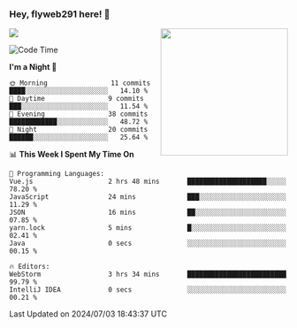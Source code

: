 ### Hey, flyweb291 here! 👋

![](https://metrics.lecoq.io/cherry291?template=classic&config.timezone=Asia%2FShanghai)
<img align='right' src="https://media.giphy.com/media/M9gbBd9nbDrOTu1Mqx/giphy.gif" width="230">
<!-- ![](https://github-readme-stats-ouuan.vercel.app/api?username=flyweb291&theme=dark&show_icons=true) -->

<!--START_SECTION:waka-->
![Code Time](http://img.shields.io/badge/Code%20Time-219%20hrs%2045%20mins-blue)

**I'm a Night 🦉** 

```text
🌞 Morning                11 commits          ████░░░░░░░░░░░░░░░░░░░░░   14.10 % 
🌆 Daytime                9 commits           ███░░░░░░░░░░░░░░░░░░░░░░   11.54 % 
🌃 Evening                38 commits          ████████████░░░░░░░░░░░░░   48.72 % 
🌙 Night                  20 commits          ██████░░░░░░░░░░░░░░░░░░░   25.64 % 
```


📊 **This Week I Spent My Time On** 

```text
💬 Programming Languages: 
Vue.js                   2 hrs 48 mins       ████████████████████░░░░░   78.20 % 
JavaScript               24 mins             ███░░░░░░░░░░░░░░░░░░░░░░   11.29 % 
JSON                     16 mins             ██░░░░░░░░░░░░░░░░░░░░░░░   07.85 % 
yarn.lock                5 mins              █░░░░░░░░░░░░░░░░░░░░░░░░   02.41 % 
Java                     0 secs              ░░░░░░░░░░░░░░░░░░░░░░░░░   00.15 % 

🔥 Editors: 
WebStorm                 3 hrs 34 mins       █████████████████████████   99.79 % 
IntelliJ IDEA            0 secs              ░░░░░░░░░░░░░░░░░░░░░░░░░   00.21 % 
```


 Last Updated on 2024/07/03 18:43:37 UTC
<!--END_SECTION:waka-->

<!--
**flyweb291/数字游牧人** is a ✨ _special_ ✨ repository because its `README.md` (this file) appears on your GitHub profile.

Here are some ideas to get you started:

- 🔭 I’m currently working on ...
- 🌱 I’m currently learning ...
- 👯 I’m looking to collaborate on ...
- 🤔 I’m looking for help with ...
- 💬 Ask me about ...
- 📫 How to reach me: ...
- 😄 Pronouns: ...
- ⚡ Fun fact: ...
-->
